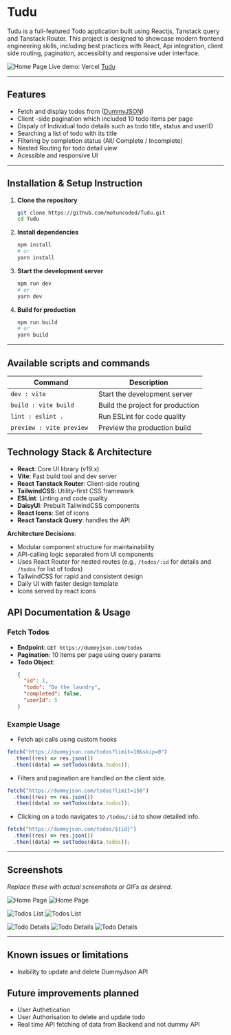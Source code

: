 # Tudu

Tudu is a full-featured Todo application built using Reactjs, Tanstack query and Tanstack Router. This project is designed to showcase modern frontend engineering skills, including best practices with React, Api integration, client side routing, pagination, accessibilty and responsive uder interface.

![Home Page](screenshots/Tudu-Desktop.png)
Live demo: Vercel [Tudu](https://tudu-lake.vercel.app)

---

## Features

- Fetch and display todos from ([DummyJSON](<https://dummyjson.com/todos)>))
- Client -side pagination which included 10 todo items per page
- Dispaly of Individual todo details such as todo title, status and userID
- Searching a list of todo with its title
- Filtering by completion status (All/ Complete / Incomplete)
- Nested Routing for todo detail view
- Acessible and responsive UI

---

## Installation & Setup Instruction

1. **Clone the repository**

   ```bash
   git clone https://github.com/motuncoded/Tudu.git
   cd Tudu
   ```

2. **Install dependencies**

   ```bash
   npm install
   # or
   yarn install
   ```

3. **Start the development server**

   ```bash
   npm run dev
   # or
   yarn dev
   ```

4. **Build for production**
   ```bash
   npm run build
   # or
   yarn build
   ```

---

## Available scripts and commands

| Command                   | Description                      |
| ------------------------- | -------------------------------- |
| `dev : vite`              | Start the development server     |
| `build : vite build`      | Build the project for production |
| `lint : eslint .`         | Run ESLint for code quality      |
| `preview : vite preview ` | Preview the production build     |

## Technology Stack & Architecture

- **React**: Core UI library (v19.x)
- **Vite**: Fast build tool and dev server
- **React Tanstack Router**: Client-side routing
- **TailwindCSS**: Utility-first CSS framework
- **ESLint**: Linting and code quality
- **DaisyUI**: Prebuilt TailwindCSS components
- **React Icons**: Set of icons
- **React Tanstack Query**: handles the API

**Architecture Decisions**:

- Modular component structure for maintainability
- API-calling logic separated from UI components
- Uses React Router for nested routes (e.g., `/todos/:id` for details and `/todos` for list of todos)
- TailwindCSS for rapid and consistent design
- Daily UI with faster design template
- Icons served by react icons

## API Documentation & Usage

### Fetch Todos

- **Endpoint**: `GET https://dummyjson.com/todos`
- **Pagination**: 10 items per page using query params
- **Todo Object**:
  ```json
  {
    "id": 1,
    "todo": "Do the laundry",
    "completed": false,
    "userId": 5
  }
  ```

### Example Usage

- Fetch api calls using custom hooks

```js
fetch("https://dummyjson.com/todos?limit=10&skip=0")
  .then((res) => res.json())
  .then((data) => setTodos(data.todos));
```

- Filters and pagination are handled on the client side.

```js
fetch("https://dummyjson.com/todos?limit=150")
  .then((res) => res.json())
  .then((data) => setTodos(data.todos));
```

- Clicking on a todo navigates to `/todos/:id` to show detailed info.

```js
fetch("https://dummyjson.com/todos/${id}")
  .then((res) => res.json())
  .then((data) => setTodos(data.todos));
```

---

## Screenshots

_Replace these with actual screenshots or GIFs as desired._

![Home Page](screenshots/Tudu-Desktop.png)
![Home Page](screenshots/Tudu-mobile.png)

![Todos List](screenshots/Tudu-todo-mobile.png)
![Todos List](screenshots/Tudu-todo-desktop.png)

![Todo Details](screenshots/Tudu-todo-detail-mobile.png)
![Todo Details](screenshots/Tudu-todo-detail-desktop.png)
![Todo Details](screenshots/Tudu-todo-save-mobile.png)

---

## Known issues or limitations

- Inability to update and delete DummyJson API

## Future improvements planned

- User Authetication
- User Authorisation to delete and update todo
- Real time API fetching of data from Backend and not dummy API
